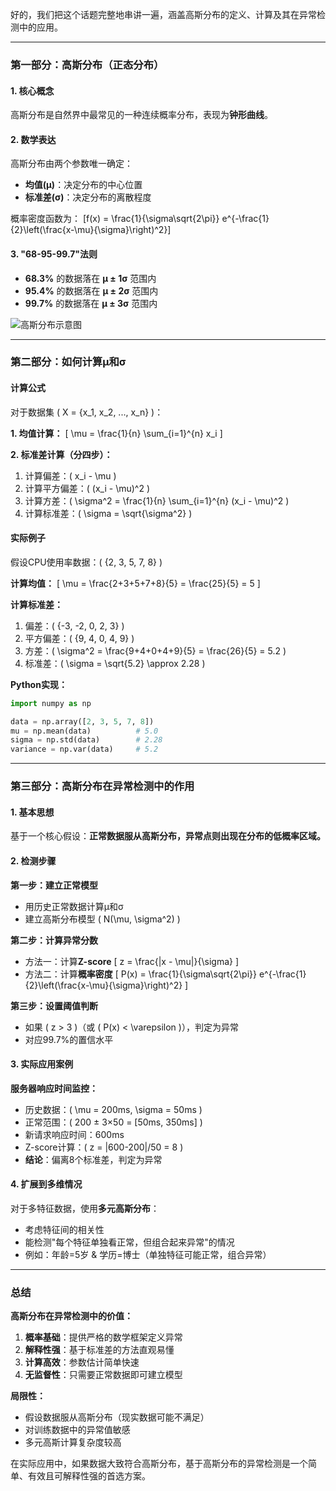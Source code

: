 好的，我们把这个话题完整地串讲一遍，涵盖高斯分布的定义、计算及其在异常检测中的应用。

---

### 第一部分：高斯分布（正态分布）

#### 1. 核心概念
高斯分布是自然界中最常见的一种连续概率分布，表现为**钟形曲线**。

#### 2. 数学表达
高斯分布由两个参数唯一确定：
- **均值(μ)**：决定分布的中心位置
- **标准差(σ)**：决定分布的离散程度

概率密度函数为：
\[f(x) = \frac{1}{\sigma\sqrt{2\pi}} e^{-\frac{1}{2}\left(\frac{x-\mu}{\sigma}\right)^2}\]

#### 3. "68-95-99.7"法则
- **68.3%** 的数据落在 **μ ± 1σ** 范围内
- **95.4%** 的数据落在 **μ ± 2σ** 范围内  
- **99.7%** 的数据落在 **μ ± 3σ** 范围内

![高斯分布示意图](https://upload.wikimedia.org/wikipedia/commons/thumb/7/74/Normal_Distribution_PDF.svg/400px-Normal_Distribution_PDF.svg.png)

---

### 第二部分：如何计算μ和σ

#### 计算公式
对于数据集 \( X = \{x_1, x_2, ..., x_n\} \)：

**1. 均值计算：**
\[
\mu = \frac{1}{n} \sum_{i=1}^{n} x_i
\]

**2. 标准差计算（分四步）：**
1. 计算偏差：\( x_i - \mu \)
2. 计算平方偏差：\( (x_i - \mu)^2 \)
3. 计算方差：\( \sigma^2 = \frac{1}{n} \sum_{i=1}^{n} (x_i - \mu)^2 \)
4. 计算标准差：\( \sigma = \sqrt{\sigma^2} \)

#### 实际例子
假设CPU使用率数据：\( \{2, 3, 5, 7, 8\} \)

**计算均值：**
\[
\mu = \frac{2+3+5+7+8}{5} = \frac{25}{5} = 5
\]

**计算标准差：**
1. 偏差：\( \{-3, -2, 0, 2, 3\} \)
2. 平方偏差：\( \{9, 4, 0, 4, 9\} \)
3. 方差：\( \sigma^2 = \frac{9+4+0+4+9}{5} = \frac{26}{5} = 5.2 \)
4. 标准差：\( \sigma = \sqrt{5.2} \approx 2.28 \)

**Python实现：**
```python
import numpy as np

data = np.array([2, 3, 5, 7, 8])
mu = np.mean(data)          # 5.0
sigma = np.std(data)        # 2.28
variance = np.var(data)     # 5.2
```

---

### 第三部分：高斯分布在异常检测中的作用

#### 1. 基本思想
基于一个核心假设：**正常数据服从高斯分布，异常点则出现在分布的低概率区域。**

#### 2. 检测步骤
**第一步：建立正常模型**
- 用历史正常数据计算μ和σ
- 建立高斯分布模型 \( N(\mu, \sigma^2) \)

**第二步：计算异常分数**
- 方法一：计算**Z-score**
  \[
  z = \frac{|x - \mu|}{\sigma}
  \]
- 方法二：计算**概率密度**
  \[
  P(x) = \frac{1}{\sigma\sqrt{2\pi}} e^{-\frac{1}{2}\left(\frac{x-\mu}{\sigma}\right)^2}
  \]

**第三步：设置阈值判断**
- 如果 \( z > 3 \)（或 \( P(x) < \varepsilon \)），判定为异常
- 对应99.7%的置信水平

#### 3. 实际应用案例
**服务器响应时间监控：**
- 历史数据：\( \mu = 200ms, \sigma = 50ms \)
- 正常范围：\( 200 ± 3×50 = [50ms, 350ms] \)
- 新请求响应时间：600ms
- Z-score计算：\( z = |600-200|/50 = 8 \)
- **结论**：偏离8个标准差，判定为异常

#### 4. 扩展到多维情况
对于多特征数据，使用**多元高斯分布**：
- 考虑特征间的相关性
- 能检测"每个特征单独看正常，但组合起来异常"的情况
- 例如：年龄=5岁 & 学历=博士（单独特征可能正常，组合异常）

---

### 总结

**高斯分布在异常检测中的价值：**
1. **概率基础**：提供严格的数学框架定义异常
2. **解释性强**：基于标准差的方法直观易懂
3. **计算高效**：参数估计简单快速
4. **无监督性**：只需要正常数据即可建立模型

**局限性：**
- 假设数据服从高斯分布（现实数据可能不满足）
- 对训练数据中的异常值敏感
- 多元高斯计算复杂度较高

在实际应用中，如果数据大致符合高斯分布，基于高斯分布的异常检测是一个简单、有效且可解释性强的首选方案。